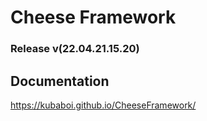 # Cheese Framework

### Release v(22.04.21.15.20)

## Documentation

https://kubaboi.github.io/CheeseFramework/